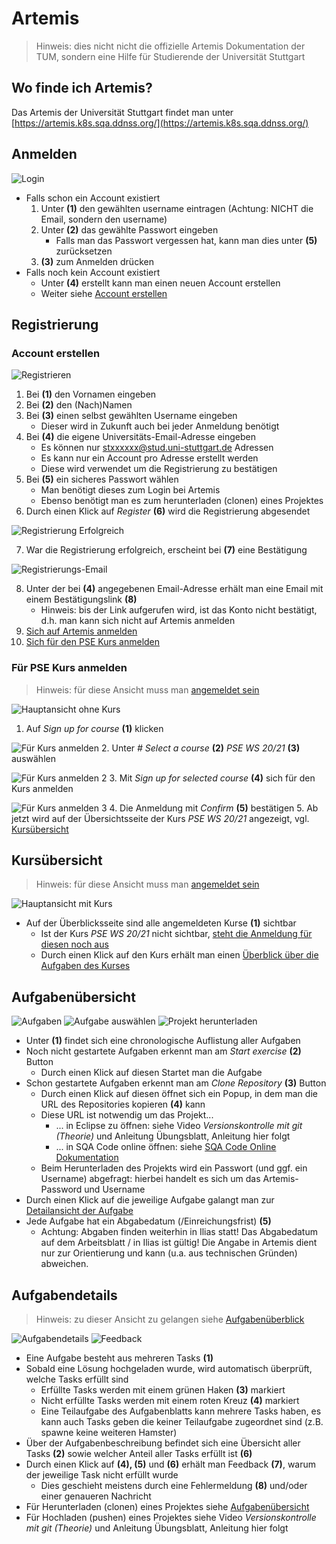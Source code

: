 # Artemis
> Hinweis: dies nicht nicht die offizielle Artemis Dokumentation der TUM, sondern eine Hilfe für Studierende der Universität Stuttgart

## Wo finde ich Artemis?
Das Artemis der Universität Stuttgart findet man unter [https://artemis.k8s.sqa.ddnss.org/](https://artemis.k8s.sqa.ddnss.org/)

## Anmelden
![Login](Images/login.png)
- Falls schon ein Account existiert
    1. Unter **(1)** den gewählten username eintragen (Achtung: NICHT die Email, sondern den username)
    2. Unter **(2)** das gewählte Passwort eingeben
        - Falls man das Passwort vergessen hat, kann man dies unter **(5)** zurücksetzen
    3. **(3)** zum Anmelden drücken
- Falls noch kein Account existiert
    - Unter **(4)** erstellt kann man einen neuen Account erstellen
    - Weiter siehe [Account erstellen](#Account-erstellen)

## Registrierung

### Account erstellen
![Registrieren](Images/register.png)
1. Bei **(1)** den Vornamen eingeben
2. Bei **(2)** den (Nach)Namen
3. Bei **(3)** einen selbst gewählten Username eingeben
    - Dieser wird in Zukunft auch bei jeder Anmeldung benötigt
4. Bei **(4)** die eigene Universitäts-Email-Adresse eingeben
    - Es können nur stxxxxxx@stud.uni-stuttgart.de Adressen
    - Es kann nur ein Account pro Adresse erstellt werden
    - Diese wird verwendet um die Registrierung zu bestätigen
5. Bei **(5)** ein sicheres Passwort wählen
    - Man benötigt dieses zum Login bei Artemis
    - Ebenso benötigt man es zum herunterladen (clonen) eines Projektes
6. Durch einen Klick auf _Register_ **(6)** wird die Registrierung abgesendet

![Registrierung Erfolgreich](Images/register_success.png)

7. War die Registrierung erfolgreich, erscheint bei **(7)** eine Bestätigung

![Registrierungs-Email](Images/email.png)

8. Unter der bei **(4)** angegebenen Email-Adresse erhält man eine Email mit einem Bestätigungslink **(8)**
    - Hinweis: bis der Link aufgerufen wird, ist das Konto nicht bestätigt, d.h. man kann sich nicht auf Artemis anmelden
9. [Sich auf Artemis anmelden](#Anmelden)
10. [Sich für den PSE Kurs anmelden](#Für-PSE-Kurs-anmelden)

### Für PSE Kurs anmelden
> Hinweis: für diese Ansicht muss man [angemeldet sein](#Anmelden)

![Hauptansicht ohne Kurs](Images/without_course.png)
1. Auf _Sign up for course_ **(1)** klicken

![Für Kurs anmelden](Images/sign_up.png)
2. Unter _# Select a course_ **(2)** _PSE WS 20/21_ **(3)** auswählen

![Für Kurs anmelden 2](Images/sign_up_2.png)
3. Mit _Sign up for selected course_ **(4)** sich für den Kurs anmelden

![Für Kurs anmelden 3](Images/sign_up_3.png)
4. Die Anmeldung mit _Confirm_ **(5)** bestätigen
5. Ab jetzt wird auf der Übersichtsseite der Kurs _PSE WS 20/21_ angezeigt, vgl. [Kursübersicht](#Kursübersicht)

## Kursübersicht
> Hinweis: für diese Ansicht muss man [angemeldet sein](#Anmelden)

![Hauptansicht mit Kurs](Images/with_course.png)
- Auf der Überblicksseite sind alle angemeldeten Kurse **(1)** sichtbar
    - Ist der Kurs _PSE WS 20/21_ nicht sichtbar, [steht die Anmeldung für diesen noch aus](#Für-PSE-Kurs-anmelden)
    - Durch einen Klick auf den Kurs erhält man einen [Überblick über die Aufgaben des Kurses](#Aufgabenübersicht)

## Aufgabenübersicht
![Aufgaben](Images/exercises.png)
![Aufgabe auswählen](Images/exercise.png)
![Projekt herunterladen](Images/clone.png)
- Unter **(1)** findet sich eine chronologische Auflistung aller Aufgaben
- Noch nicht gestartete Aufgaben erkennt man  am _Start exercise_ **(2)** Button  
  - Durch einen Klick auf diesen Startet man die Aufgabe
- Schon gestartete Aufgaben erkennt man am _Clone Repository_ **(3)** Button
    - Durch einen Klick auf diesen öffnet sich ein Popup, in dem man die URL des Repositories kopieren **(4)** kann
    - Diese URL ist notwendig um das Projekt...
        - ... in Eclipse zu öffnen: siehe Video _Versionskontrolle mit git (Theorie)_ und Anleitung Übungsblatt, Anleitung hier folgt
        - ... in SQA Code online öffnen: siehe [SQA Code Online Dokumentation](https://github.com/SQAHamster/SQA-Code-Online-Documentation/blob/master/doc.md#artemis)
    - Beim Herunterladen des Projekts wird ein Passwort (und ggf. ein Username) abgefragt: hierbei handelt es sich um das Artemis-Password und Username
- Durch einen Klick auf die jeweilige Aufgabe galangt man zur [Detailansicht der Aufgabe](#Aufgabendetails)
- Jede Aufgabe hat ein Abgabedatum (/Einreichungsfrist) **(5)**
    - Achtung: Abgaben finden weiterhin in Ilias statt! Das Abgabedatum auf dem Arbeitsblatt / in Ilias ist gültig! Die Angabe in Artemis dient nur zur Orientierung und kann (u.a. aus technischen Gründen) abweichen.

## Aufgabendetails
> Hinweis: zu dieser Ansicht zu gelangen siehe [Aufgabenüberblick](#Aufgabenüberblick)

![Aufgabendetails](Images/exercise_detail.png)
![Feedback](Images/feedback.png)
- Eine Aufgabe besteht aus mehreren Tasks **(1)**
- Sobald eine Lösung hochgeladen wurde, wird automatisch überprüft, welche Tasks erfüllt sind
    - Erfüllte Tasks werden mit einem grünen Haken **(3)** markiert
    - Nicht erfüllte Tasks werden mit einem roten Kreuz **(4)** markiert
    - Eine Teilaufgabe des Aufgabenblatts kann mehrere Tasks haben, es kann auch Tasks geben die keiner Teilaufgabe zugeordnet sind (z.B. spawne keine weiteren Hamster)
- Über der Aufgabenbeschreibung befindet sich eine Übersicht aller Tasks **(2)** sowie welcher Anteil aller Tasks erfüllt ist **(6)**
- Durch einen Klick auf **(4), (5)** und **(6)** erhält man Feedback **(7)**, warum der jeweilige Task nicht erfüllt wurde
    - Dies geschieht meistens durch eine Fehlermeldung **(8)** und/oder einer genaueren Nachricht
- Für Herunterladen (clonen) eines Projektes siehe [Aufgabenübersicht](#Aufgabenübersicht)
- Für Hochladen (pushen) eines Projektes siehe Video _Versionskontrolle mit git (Theorie)_ und Anleitung Übungsblatt, Anleitung hier folgt